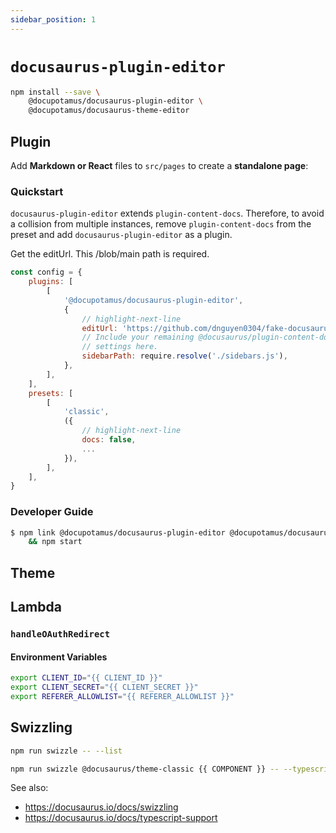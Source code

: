 ```yaml
---
sidebar_position: 1
---
```


# `docusaurus-plugin-editor`

```bash
npm install --save \
    @docupotamus/docusaurus-plugin-editor \
    @docupotamus/docusaurus-theme-editor
```

## Plugin

Add **Markdown or React** files to `src/pages` to create a **standalone page**:

### Quickstart

`docusaurus-plugin-editor` extends `plugin-content-docs`. Therefore, to avoid a
collision from multiple instances, remove `plugin-content-docs` from the preset
and add `docusaurus-plugin-editor` as a plugin.

Get the editUrl. This /blob/main path is required.

```js title="docusaurus.config.js"
const config = {
    plugins: [
        [
            '@docupotamus/docusaurus-plugin-editor',
            {
                // highlight-next-line
                editUrl: 'https://github.com/dnguyen0304/fake-docusaurus-site/blob/main/',
                // Include your remaining @docusaurus/plugin-content-docs
                // settings here.
                sidebarPath: require.resolve('./sidebars.js'),
            },
        ],
    ],
    presets: [
        [
            'classic',
            ({
                // highlight-next-line
                docs: false,
                ...
            }),
        ],
    ],
}
```

### Developer Guide

```bash
$ npm link @docupotamus/docusaurus-plugin-editor @docupotamus/docusaurus-theme-editor \
    && npm start
```

## Theme

## Lambda

### `handleOAuthRedirect`

#### Environment Variables

<!-- TODO(dnguyen0304): Document how to find GitHub client ID and secret. -->

```bash title=".env"
export CLIENT_ID="{{ CLIENT_ID }}"
export CLIENT_SECRET="{{ CLIENT_SECRET }}"
export REFERER_ALLOWLIST="{{ REFERER_ALLOWLIST }}"
```

## Swizzling

```bash
npm run swizzle -- --list
```

```bash
npm run swizzle @docusaurus/theme-classic {{ COMPONENT }} -- --typescript --wrap
```

See also:
- https://docusaurus.io/docs/swizzling
- https://docusaurus.io/docs/typescript-support